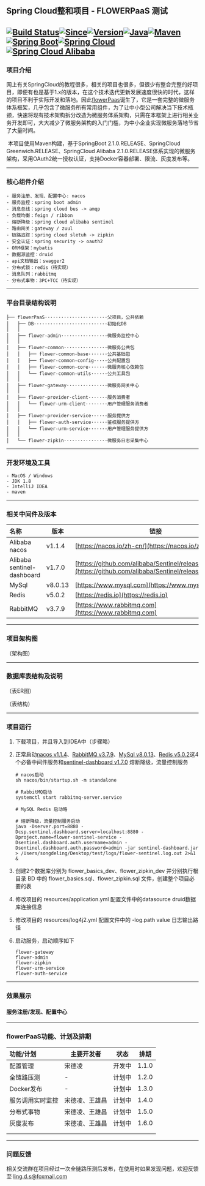 ## Spring Cloud整和项目 - FLOWERPaaS  测试

[![Build Status](https://img.shields.io/badge/build-success-brightgreen)](https://github.com/CoderOfSong/flowerPaaS)[![Since](https://img.shields.io/badge/Since-2019-199EC4.svg)](https://github.com/CoderOfSong/flowerPaaS)[![Version](https://img.shields.io/badge/Version-1.0.0-orange.svg)](https://github.com/CoderOfSong/flowerPaaS)[![Java](https://img.shields.io/badge/Java-1.8-yellow.svg)](https://www.oracle.com/technetwork/java/javase/downloads/index.html)[![Maven](https://img.shields.io/badge/Maven-3.5.4-01BC7E.svg)](https://maven.apache.org/)[![Spring Boot](https://img.shields.io/badge/SpringBoot-2.1.0.RELEASE-FF69B4.svg)](https://spring.io/projects/spring-boot/)[![Spring Cloud](https://img.shields.io/badge/SpringCloud-Greenwich.RELEASE-5DBF3D.svg)](https://spring.io/projects/spring-cloud)[![Spring Cloud Alibaba](https://img.shields.io/badge/SpringCloudAlibaba-2.1.0.RELEASE-5DBF3D.svg)](https://spring.io/projects/spring-cloud)
-----
### 项目介绍

​		网上有关SpringCloud的教程很多，相关的项目也很多，但很少有整合完整的好项目，即便有也是基于1.x的版本，在这个技术迭代更新发展速度很快的时代，这样的项目不利于实际开发和落地。因此[flowerPaas](https://github.com/CoderOfSong/flowerPaaS)诞生了，它是一套完整的微服务体系框架，几乎包含了微服务所有常用组件，为了让中小型公司解决当下技术瓶颈，快速将现有技术架构拆分改造为微服务体系架构，只需在本框架上进行相关业务开发即可，大大减少了微服务架构的入门门槛，为中小企业实现微服务落地节省了大量时间。

​		本项目使用Maven构建，基于SpringBoot 2.1.0.RELEASE、SpringCloud Greenwich.RELEASE、SpringCloud Alibaba 2.1.0.RELEASE体系实现的微服务架构，采用OAuth2统一授权认证，支持Docker容器部署、限流、灰度发布等。

--------

### 核心组件介绍

```
- 服务注册、发现、配置中心: nacos
- 服务监控：spring boot admin
- 消息总线：spring cloud bus -> amqp
- 负载均衡：feign / ribbon
- 熔断降级：spring cloud alibaba sentinel
- 路由网关：gateway / zuul
- 链路追踪：spring cloud sletuh -> zipkin
- 安全认证：spring security -> oauth2
- ORM框架：mybatis
- 数据源监控：druid
- api文档输出：swagger2
- 分布式锁：redis（待实现）
- 消息队列：rabbitmq
- 分布式事物：3PC+TCC（待实现）
```

-----

### 平台目录结构说明

```
├── flowerPaaS·······················父项目，公共依赖
│   ├── DB···························初始化DB 
│   │
│   ├── flower-admin·················微服务监控中心
│   │
│   ├── flower-common················微服务公共包
│   │   ├── flower-common-base·······公共基础包
│   │   ├── flower-common-config·····公共配置包
│   │   ├── flower-common-core·······微服务核心依赖包
│   │   └── flower-common-utils······公共工具包
│   │
│   ├── flower-gateway···············微服务网关中心
│   │
│   ├── flower-provider-client·······服务消费者
│   │   └── flower-urm-client········用户管理服务消费者
│   │
│   ├── flower-provider-service······服务提供方
│   │   ├── flower-auth-service······鉴权服务提供方
│   │   └── flower-urm-service·······用户管理服务提供方
│   │
│   └── flower-zipkin················微服务日志采集中心
```

---------

### 开发环境及工具

```
- MacOS / Windows
- JDK 1.8
- IntelliJ IDEA
- maven
```

------

### 相关中间件及版本

| 名称                       | 版本    | 链接                                                         |
| :------------------------- | ------- | ------------------------------------------------------------ |
| Alibaba nacos              | v1.1.4  | [https://nacos.io/zh-cn/](https://nacos.io/zh-cn/)           |
| Alibaba sentinel-dashboard | v1.7.0  | [https://github.com/alibaba/Sentinel/releases/tag/1.7.0](https://github.com/alibaba/Sentinel/releases/tag/1.7.0) |
| MySql                      | v8.0.13 | [https://www.mysql.com](https://www.mysql.com)               |
| Redis                      | v5.0.2  | [https://redis.io](https://redis.io)                         |
| RabbitMQ                   | v3.7.9  | [https://www.rabbitmq.com](https://www.rabbitmq.com)         |

-------

### 项目架构图

（架构图）

-----

### 数据库表结构及说明

（表ER图）

（表结构）

------

### 项目运行

1. 下载项目，并且导入到IDEA中（步骤略）

2. 正常启动[nacos v1.1.4](https://nacos.io/zh-cn/)、[RabbitMQ v3.7.9](https://www.rabbitmq.com)、[MySql v8.0.13](https://www.mysql.com)、[Redis v5.0.2](https://redis.io)这4个必备中间件服务和[sentinel-dashboard v1.7.0](https://github.com/alibaba/Sentinel/releases/tag/1.7.0) 熔断降级，流量控制服务

   ```shell
   # nacos启动
   sh nacos/bin/startup.sh -m standalone
   
   # RabbitMQ启动
   systemctl start rabbitmq-server.service
   
   # MySQL Redis 启动略
   
   # 熔断降级，流量控制服务启动
   java -Dserver.port=8880 -Dcsp.sentinel.dashboard.server=localhost:8880 -Dproject.name=flower-sentinel-service -Dsentinel.dashboard.auth.username=admin -Dsentinel.dashboard.auth.password=admin -jar sentinel-dashboard.jar > /Users/songdeling/Desktop/test/logs/flower-sentinel.log.out 2>&1 &
   ```

3. 创建2个数据库分别为 flower_basics_dev、flower_zipkin_dev 并分别执行根目录 BD 中的 flower_basics.sql、flower_zipkin.sql 文件，创建整个项目必要的表

4. 修改项目的 resources/application.yml 配置文件中的datasource druid数据库连接信息

5. 修改项目的 resources/log4j2.yml 配置文件中的 -log.path value 日志输出路径

6. 启动服务，启动顺序如下

   ```
   flower-gateway
   flower-admin
   flower-zipkin
   flower-urm-service
   flower-auth-service
   ```

--------

### 效果展示

#### 服务注册/发现、配置中心







------

### flowerPaaS功能、计划及排期

| 功能/计划        | 主要开发者     | 状态   | 排期  |
| :--------------- | -------------- | ------ | ----- |
| 配置管理         | 宋德凌         | 开发中 | 1.1.0 |
| 全链路压测       | -              | 计划中 | 1.2.0 |
| Docker发布       | -              | 计划中 | 1.3.0 |
| 服务调用实时监控 | 宋德凌、王雄昌 | 计划中 | 1.4.0 |
| 分布式事物       | 宋德凌、王雄昌 | 计划中 | 1.5.0 |
| 灰度发布         | 宋德凌、王雄昌 | 计划中 | 1.6.0 |
|                  |                |        |       |
|                  |                |        |       |

-----

### 问题反馈

​		相关交流群在项目经过一次全链路压测后发布，在使用时如果发现问题，欢迎反馈至 ling.d.s@foxmail.com












